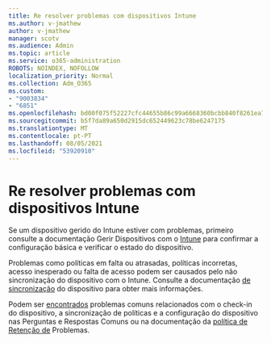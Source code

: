 ```yaml
---
title: Re resolver problemas com dispositivos Intune
ms.author: v-jmathew
author: v-jmathew
manager: scotv
ms.audience: Admin
ms.topic: article
ms.service: o365-administration
ROBOTS: NOINDEX, NOFOLLOW
localization_priority: Normal
ms.collection: Adm_O365
ms.custom:
- "9003834"
- "6851"
ms.openlocfilehash: bd00f075f52227cfc44655b86c99a6668360bcbb840f8261ea777a78c21a2494
ms.sourcegitcommit: b5f7da89a650d2915dc652449623c78be6247175
ms.translationtype: MT
ms.contentlocale: pt-PT
ms.lasthandoff: 08/05/2021
ms.locfileid: "53920910"
---
```

# <a name="troubleshooting-problems-with-intune-devices"></a>Re resolver problemas com dispositivos Intune

Se um dispositivo gerido do Intune estiver com problemas, primeiro consulte a documentação Gerir Dispositivos com o [Intune](https://docs.microsoft.com/mem/intune/protect/endpoint-security-manage-devices) para confirmar a configuração básica e verificar o estado do dispositivo.

Problemas como políticas em falta ou atrasadas, políticas incorretas, acesso inesperado ou falta de acesso podem ser causados pelo não sincronização do dispositivo com o Intune. Consulte a documentação [de sincronização](https://docs.microsoft.com/mem/intune/remote-actions/device-sync) do dispositivo para obter mais informações.

Podem ser [encontrados](https://docs.microsoft.com/mem/intune/configuration/device-profile-troubleshoot) problemas comuns relacionados com o check-in do dispositivo, a sincronização de políticas e a configuração do dispositivo nas Perguntas e Respostas Comuns ou na documentação da [política de Retenção de](https://docs.microsoft.com/mem/intune/configuration/troubleshoot-policies-in-microsoft-intune) Problemas.
